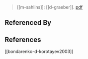 > [[m-sahlins]]; [[d-graeber]]. [pdf](a/m-sahlins-d-graeber2017.pdf)


## Referenced By
## References
[[bondarenko-d-korotayev2003]]